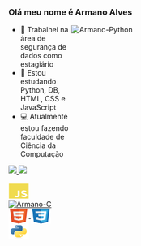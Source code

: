 ### Olá meu nome é Armano Alves 

<div>
  <img align="right" alt="Armano-Python"  height="502" width="380" src = "https://i.pinimg.com/originals/35/4a/eb/354aebbc05b98731b004a6378c03b4dc.gif"/>
<div/>

- 🔭 Trabalhei na área de segurança de dados como estagiário
- 🌱 Estou estudando Python, DB, HTML, CSS e JavaScript
- 💻 Atualmente estou fazendo faculdade de Ciência da Computação
 &nbsp;
<div>
  <a href="https://https://github.com/haytls">
  <img height="180em" src="https://github-readme-stats.vercel.app/api?username=haytls&show_icons=true&theme=dark&include_all_commits=true&count_private=true"/>
  <img height="180em" src="https://github-readme-stats.vercel.app/api/top-langs/?username=haytls&layout=compact&langs_count=7&theme=dark"/>
</div>
  
  <div style="display: inline_block"><br>
  <img align="center" alt="Armano-Js" height="30" width="40" src="https://raw.githubusercontent.com/devicons/devicon/master/icons/javascript/javascript-plain.svg">
  
  <img align="center" alt="Armano-C" height="30" width="40" src="https://cdn.jsdelivr.net/gh/devicons/devicon/icons/c/c-original.svg">
  <img align="center" alt="Armano-HTML" height="30" width="40" src="https://raw.githubusercontent.com/devicons/devicon/master/icons/html5/html5-original.svg">
  <img align="center" alt="Armano-CSS" height="30" width="40" src="https://raw.githubusercontent.com/devicons/devicon/master/icons/css3/css3-original.svg">
  <img align="center" alt="Armano-Python" height="30" width="40" src="https://raw.githubusercontent.com/devicons/devicon/master/icons/python/python-original.svg">
  
</div>
 
